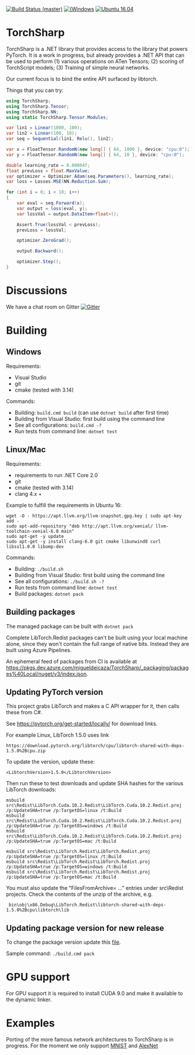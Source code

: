 [![Build Status (master)](https://dev.azure.com/migueldeicaza/TorchSharp/_apis/build/status/xamarin.TorchSharp?branchName=master)](https://dev.azure.com/migueldeicaza/TorchSharp/_build/latest?definitionId=17&branchName=master)  [![(Windows](https://dev.azure.com/migueldeicaza/TorchSharp/_apis/build/status/xamarin.TorchSharp?branchName=master&jobName=Windows_x64_NetCoreApp30&configuration=Windows_x64_NetCoreApp30%20Release_Build)](https://dev.azure.com/migueldeicaza/TorchSharp/_build/latest?definitionId=17&branchName=master) [![Ubuntu 16.04](https://dev.azure.com/migueldeicaza/TorchSharp/_apis/build/status/xamarin.TorchSharp?branchName=master&jobName=Ubuntu_x64_NetCoreApp30&configuration=Ubuntu_x64_NetCoreApp30%20Release_Build)](https://dev.azure.com/migueldeicaza/TorchSharp/_build/latest?definitionId=17&branchName=master)


TorchSharp
==========

TorchSharp is a .NET library that provides access to the library that powers
PyTorch.  It is a work in progress, but already provides a .NET API that can
be used to perform (1) various operations on ATen Tensors; (2) scoring of 
TorchScript models; (3) Training of simple neural networks.

Our current focus is to bind the entire API surfaced by libtorch.

Things that you can try:

```csharp
using TorchSharp;
using TorchSharp.Tensor;
using TorchSharp.NN;
using static TorchSharp.Tensor.Modules;

var lin1 = Linear(1000, 100);
var lin2 = Linear(100, 10);
var seq = Sequential(lin1, Relu(), lin2);

var x = FloatTensor.RandomN(new long[] { 64, 1000 }, device: "cpu:0");
var y = FloatTensor.RandomN(new long[] { 64, 10 }, device: "cpu:0");

double learning_rate = 0.00004f;
float prevLoss = float.MaxValue;
var optimizer = Optimizer.Adam(seq.Parameters(), learning_rate);
var loss = Losses.MSE(NN.Reduction.Sum);

for (int i = 0; i < 10; i++)
{
    var eval = seq.Forward(x);
    var output = loss(eval, y);
    var lossVal = output.DataItem<float>();

    Assert.True(lossVal < prevLoss);
    prevLoss = lossVal;

    optimizer.ZeroGrad();

    output.Backward();

    optimizer.Step();
}
```

Discussions
===========

We have a chat room on Gitter [![Gitter](https://badges.gitter.im/xamarin/TorchSharp.svg)](https://gitter.im/xamarin/TorchSharp?utm_source=badge&utm_medium=badge&utm_campaign=pr-badge)


Building
============


Windows
-----------------------------

Requirements:
- Visual Studio
- git
- cmake (tested with 3.14)

Commands:
- Building: `build.cmd build` (can use  `dotnet build` after first time)
- Building from Visual Studio: first build using the command line
- See all configurations: `build.cmd -?`
- Run tests from command line: `dotnet test`


Linux/Mac
-----------------------------
Requirements:
- requirements to run .NET Core 2.0
- git
- cmake (tested with 3.14)
- clang 4.x +

Example to fulfill the requirements in Ubuntu 16:
```
wget -O - https://apt.llvm.org/llvm-snapshot.gpg.key | sudo apt-key add -
sudo apt-add-repository "deb http://apt.llvm.org/xenial/ llvm-toolchain-xenial-6.0 main"
sudo apt-get -y update
sudo apt-get -y install clang-6.0 git cmake libunwind8 curl libssl1.0.0 libomp-dev
```

Commands:
- Building: `./build.sh`
- Building from Visual Studio: first build using the command line
- See all configurations: `./build.sh -?`
- Run tests from command line: `dotnet test`
- Build packages: `dotnet pack`



Building packages
------------------------

The managed package can be built with `dotnet pack`

Complete LibTorch.Redist packages can't be built using your local machine alone, since they won't contain the
full range of native bits. Instead they are built using Azure Pipelines.

An ephemeral feed of packages from CI is available at https://pkgs.dev.azure.com/migueldeicaza/TorchSharp/_packaging/packages%40Local/nuget/v3/index.json. 



Updating PyTorch version
------------------------

This project grabs LibTorch and makes a C API wrapper for it, then calls these from C#.

See https://pytorch.org/get-started/locally/ for download links.

For example Linux, LibTorch 1.5.0 uses link

    https://download.pytorch.org/libtorch/cpu/libtorch-shared-with-deps-1.5.0%2Bcpu.zip

To update the version, update these:

    <LibtorchVersion>1.5.0</LibtorchVersion>

Then run these to test downloads and update SHA hashes for the various LibTorch downloads:

    msbuild src\Redist\LibTorch.Cuda.10.2.Redist\LibTorch.Cuda.10.2.Redist.proj /p:UpdateSHA=true /p:TargetOS=linux /t:Build
    msbuild src\Redist\LibTorch.Cuda.10.2.Redist\LibTorch.Cuda.10.2.Redist.proj /p:UpdateSHA=true /p:TargetOS=windows /t:Build
    msbuild src\Redist\LibTorch.Cuda.10.2.Redist\LibTorch.Cuda.10.2.Redist.proj /p:UpdateSHA=true /p:TargetOS=mac /t:Build

    msbuild src\Redist\LibTorch.Redist\LibTorch.Redist.proj /p:UpdateSHA=true /p:TargetOS=linux /t:Build
    msbuild src\Redist\LibTorch.Redist\LibTorch.Redist.proj /p:UpdateSHA=true /p:TargetOS=windows /t:Build
    msbuild src\Redist\LibTorch.Redist\LibTorch.Redist.proj /p:UpdateSHA=true /p:TargetOS=mac /t:Build

You must also update the "FilesFromArchive= ..." entries under src\Redist projects. Check the contents
of the unzip of the archive, e.g.

     bin\obj\x86.Debug\LibTorch.Redist\libtorch-shared-with-deps-1.5.0%2Bcpu\libtorch\lib


Updating package version for new release
-----------------------------

To change the package version update this [file](https://github.com/xamarin/TorchSharp/blob/master/build/BranchInfo.props).

Sample command: `./build.cmd pack`

GPU support
============
For GPU support it is required to install CUDA 9.0 and make it available to the dynamic linker.

Examples
===========
Porting of the more famous network architectures to TorchSharp is in progress. For the moment we only support [MNIST](https://github.com/xamarin/TorchSharp/blob/master/src/Examples/MNIST.cs) and [AlexNet](https://github.com/xamarin/TorchSharp/blob/master/src/Examples/AlexNet.cs)
